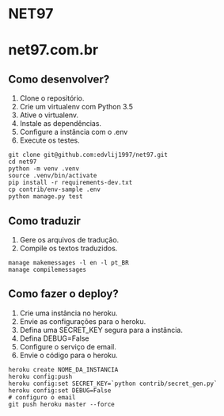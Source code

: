 # NET97

# net97.com.br

## Como desenvolver?

1. Clone o repositório.
2. Crie um virtualenv com Python 3.5
3. Ative o virtualenv.
4. Instale as dependências.
5. Configure a instância com o .env
6. Execute os testes.

```console
git clone git@github.com:edvlij1997/net97.git
cd net97
python -m venv .venv
source .venv/bin/activate
pip install -r requirements-dev.txt
cp contrib/env-sample .env
python manage.py test
```

## Como traduzir

1. Gere os arquivos de tradução.
2. Compile os textos traduzidos.

```console
manage makemessages -l en -l pt_BR
manage compilemessages
```

## Como fazer o deploy?

1. Crie uma instância no heroku.
2. Envie as configurações para o heroku.
3. Defina uma SECRET_KEY segura para a instância.
4. Defina DEBUG=False
5. Configure o serviço de email.
6. Envie o código para o heroku.

```console
heroku create NOME_DA_INSTANCIA
heroku config:push
heroku config:set SECRET_KEY=`python contrib/secret_gen.py`
heroku config:set DEBUG=False
# configuro o email
git push heroku master --force
```